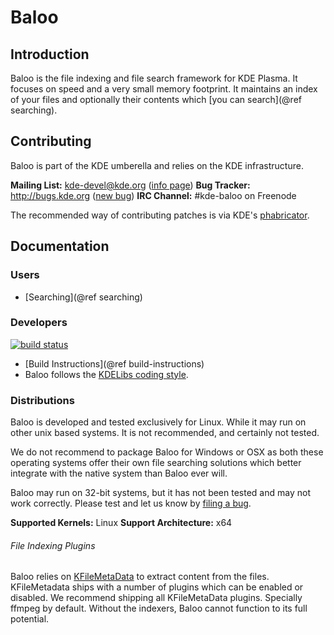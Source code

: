 # Baloo

## Introduction

Baloo is the file indexing and file search framework for KDE Plasma. It focuses 
on speed and a very small memory footprint. It maintains an index of your files 
and optionally their contents which [you can search](@ref searching).

## Contributing

Baloo is part of the KDE umberella and relies on the KDE infrastructure.

**Mailing List:** kde-devel@kde.org ([info page](https://mail.kde.org/mailman/listinfo/kde-devel))
**Bug Tracker:** http://bugs.kde.org  ([new bug](https://bugs.kde.org/enter_bug.cgi?product=frameworks-baloo))
**IRC Channel:** #kde-baloo on Freenode

The recommended way of contributing patches is via KDE's [phabricator](https://phabricator.kde.org).

## Documentation

### Users
* [Searching](@ref searching)

### Developers
[![build status](https://build.kde.org/job/Frameworks%20baloo%20kf5-qt5%20SUSEQt5.9/lastBuild/)](https://build.kde.org/buildStatus/icon?job=Frameworks%20baloo%20kf5-qt5%20SUSEQt5.9)
* [Build Instructions](@ref build-instructions)
* Baloo follows the [KDELibs coding style](https://techbase.kde.org/Policies/Kdelibs_Coding_Style).

### Distributions
Baloo is developed and tested exclusively for Linux. While it may run on other
unix based systems. It is not recommended, and certainly not tested.

We do not recommend to package Baloo for Windows or OSX as both these operating
systems offer their own file searching solutions which better integrate with
the native system than Baloo ever will.

Baloo may run on 32-bit systems, but it has not been tested and may not work
correctly. Please test and let us know by [filing a bug](https://bugs.kde.org/enter_bug.cgi?product=frameworks-baloo).

**Supported Kernels:** Linux
**Support Architecture:** x64

###### File Indexing Plugins

Baloo relies on [KFileMetaData](https://api.kde.org/frameworks/kfilemetadata/html/index.html) to extract content from the files. KFileMetadata
ships with a number of plugins which can be enabled or disabled. We recommend
shipping all KFileMetaData plugins. Specially ffmpeg by default. Without the indexers, 
Baloo cannot function to its full potential.
